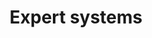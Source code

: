 ---
layout: page
title: Expert systems
permalink: /expert_systems/
categories: ideas
short-description: embedding legal knowledge in algorithms
---